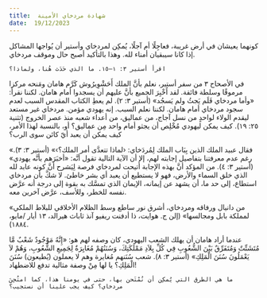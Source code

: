 ```yaml
---
title:  شهادة مردخاي الأمينة
date:  19/12/2023
---
```


كونهما يعيشان في أرض غريبة، فعاجِلًا أم آجلًا، يُمكِن لمردخاي وأستير أن يُواجها المشاكل إذا كانا سيبقيان أمناء لله. وهذا بالتأكيد أصبح حال وموقف مردخاي.

`اقرأ أستير ٣: ١–١٥. ما الذي حَدَث هُنا، ولماذا؟`

في الأصحاح ٣ من سفر أستير، نعلم بأنَّ الملك أَحَشْوِيرُوش كَرَّم هامان ومَنحه مركزا مرموقًا وسلطة فائقة. لقد اُخْبِرَ الجميع بأنَّ عليهم أن يسجدوا أمام هامان. لكننا نقرأ: «وأما مردخاي فَلَم يَجثُ ولم يَسجُد» (أستير ٣: ٢). لم يعطِ الكتاب المقدس السبب لعدم سجود مردخاي أمام هامان. لكننا نعلم السبب. إنه يهودي مؤمن. مردخاي غير مستعد ليقدم الولاء لواحدٍ من نسل آجاج، من عماليق، من أعداء شعبه منذ عصر الخروج (تثنية ٢٥: ١٩). كيف يمكن ليهودي مُخْلِص أن يجثو أمام واحد مِن عماليق؟ أو، بالنسبة لهذا الأمر،  كيف يمكن أن يعبد أيّ كائن سوى الرب؟

«فقال عبيد الملك الذين بِبَاب الملك لِمُردَخاي: ‹لماذا تتعدَّى أمر الملك؟›» (أستير ٣: ٣). رغم عدم معرفتنا بتفاصيل إجابته لهم، إلا أن الآية التالية تقول أنَّه: «أخبَرَهم بأنَّه يهودي» (أستير ٣: ٤). من المؤكد أنَّ بهذه الإجابة أُتيحت لمردخاي فرصة لِيَشرح أنَّ كونه عابد لله الذي خلق السماء والأرض، فهو لا يستطيع أن يعبد أي بشر خاطئ. لا شكَّ بأن مردخاي استطاع، إلى حد ما، أن يشهد عن إيمانه، الإيمان الذي تمسَّك به بقوة إلى درجة أنه عرَّض نفسه للخطر، وللأسف، عرَّض آخرين معه.

«من دانيال ورفاقه ومردخاي، أشرق نور ساطع وسط الظلام الأخلاقي للبلاط الملكي لمملكة بابل ومجالسها» (إلن ج. هوايت، ذا أدفنت ريفيو آنذ ثاباث هيرالد، ١٣ أيار /مايو، ١٨٨٤).

عندما أراد هامان أن يهلك الشعب اليهودي، كان وصفه لهم هو: «إِنَّهُ مَوْجُودٌ شَعْبٌ مَّا مُتَشَتِّتٌ وَمُتَفَرِّقٌ بَيْنَ الشُّعُوبِ فِي كُلِّ بِلاَدِ مَمْلَكَتِكَ، وَسُنَنُهُمْ مُغَايِرَةٌ لِجَمِيعِ الشُّعُوبِ، وَهُمْ لاَ يَعْمَلُونَ سُنَنَ الْمَلِكِ» (أستير ٣: ٨). شعب سُنَنهم مُغايرة وهم لا يعملون (يُطيعون) سُنَنَ الْمَلِكِ؟ يا لها مِنْ وصفة مثالية تدفع للاضطهاد!

`ما هي الطرق التي يُمكِن أن نُمْتَحن بها، حتى في يومنا هذا، كما امتُحِنَ مردخاي؟ كيف يجب علينا أن نستجيب؟`
